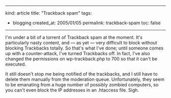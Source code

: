 -----
kind: article
title: "Trackback spam"
tags:
- blogging
created_at: 2005/01/05
permalink: trackback-spam
toc: false
-----

<p>I'm under a bit of a torrent of Trackback spam at the moment. It's particularly nasty content, and &mdash; as yet &mdash; very difficult to block without blocking Trackbacks totally. So that's what I've done; until someone comes up with a counter-attack, I've turned Trackbacks off. In fact, I've also changed the permissions on wp-trackback.php to 700 so that it can't be executed.</p>

<p>It still doesn't stop me being notified of the trackbacks, and I still have to delete them manually from the moderation queue. Unfortunately, they seem to be emanating from a huge number of possibly zombied computers, so you can't even block the IP addresses in an .htaccess file. Sigh.</p>


